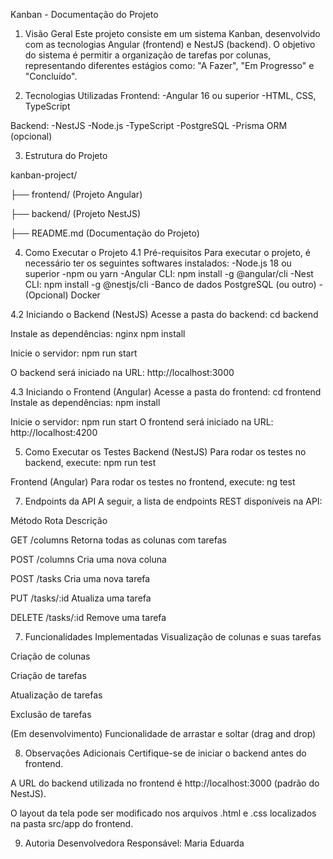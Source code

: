 Kanban - Documentação do Projeto
1. Visão Geral
Este projeto consiste em um sistema Kanban, desenvolvido com as tecnologias Angular (frontend) e NestJS (backend). O objetivo do sistema é permitir a organização de tarefas por colunas, representando diferentes estágios como: "A Fazer", "Em Progresso" e "Concluído".

2. Tecnologias Utilizadas
Frontend:
-Angular 16 ou superior
-HTML, CSS, TypeScript

Backend:
-NestJS
-Node.js
-TypeScript
-PostgreSQL
-Prisma ORM (opcional)

3. Estrutura do Projeto

kanban-project/

├── frontend/        (Projeto Angular)

├── backend/         (Projeto NestJS)

├── README.md        (Documentação do Projeto)

4. Como Executar o Projeto
4.1 Pré-requisitos
Para executar o projeto, é necessário ter os seguintes softwares instalados:
-Node.js 18 ou superior
-npm ou yarn
-Angular CLI: npm install -g @angular/cli
-Nest CLI: npm install -g @nestjs/cli
-Banco de dados PostgreSQL (ou outro)
-(Opcional) Docker

4.2 Iniciando o Backend (NestJS)
Acesse a pasta do backend:
cd backend

Instale as dependências:
nginx
npm install

Inicie o servidor:
npm run start

O backend será iniciado na URL: http://localhost:3000

4.3 Iniciando o Frontend (Angular)
Acesse a pasta do frontend:
cd frontend
Instale as dependências:
npm install

Inicie o servidor:
npm run start
O frontend será iniciado na URL: http://localhost:4200

5. Como Executar os Testes
Backend (NestJS)
Para rodar os testes no backend, execute:
npm run test

Frontend (Angular)
Para rodar os testes no frontend, execute:
ng test

7. Endpoints da API
A seguir, a lista de endpoints REST disponíveis na API:

Método	Rota	Descrição

GET	/columns	Retorna todas as colunas com tarefas

POST	/columns	Cria uma nova coluna

POST	/tasks	Cria uma nova tarefa

PUT	/tasks/:id	Atualiza uma tarefa

DELETE	/tasks/:id	Remove uma tarefa

7. Funcionalidades Implementadas
Visualização de colunas e suas tarefas

Criação de colunas

Criação de tarefas

Atualização de tarefas

Exclusão de tarefas

(Em desenvolvimento) Funcionalidade de arrastar e soltar (drag and drop)

8. Observações Adicionais
Certifique-se de iniciar o backend antes do frontend.

A URL do backend utilizada no frontend é http://localhost:3000 (padrão do NestJS).

O layout da tela pode ser modificado nos arquivos .html e .css localizados na pasta src/app do frontend.

9. Autoria
Desenvolvedora Responsável:
Maria Eduarda
